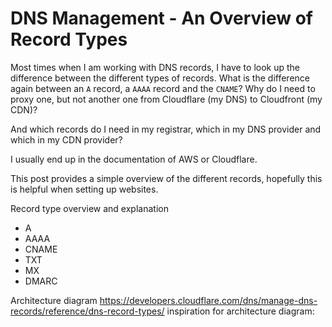 # DNS Management - An Overview of Record Types

Most times when I am working with DNS records, I have to look up the difference between the different types of records. What is the difference again between an `A` record, a `AAAA` record and the `CNAME`? Why do I need to proxy one, but not another one from Cloudflare (my DNS) to Cloudfront (my CDN)? 

And which records do I need in my registrar, which in my DNS provider and which in my CDN provider?

I usually end up in the documentation of AWS or Cloudflare. 

This post provides a simple overview of the different records, hopefully this is helpful when setting up websites.

Record type overview and explanation
- A
- AAAA
- CNAME
- TXT
- MX
- DMARC

Architecture diagram
https://developers.cloudflare.com/dns/manage-dns-records/reference/dns-record-types/
inspiration for architecture diagram: